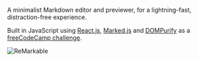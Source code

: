 A minimalist Markdown editor and previewer, for a lightning-fast, distraction-free experience.

Built in JavaScript using [React.js](https://reactjs.org/), [Marked.js](https://marked.js.org/) and [DOMPurify](https://github.com/cure53/DOMPurify) as a [freeCodeCamp challenge](https://www.freecodecamp.org/learn/front-end-development-libraries/front-end-development-libraries-projects/build-a-markdown-previewer).

![ReMarkable](https://user-images.githubusercontent.com/73052877/170975460-04fb7a13-4ed8-454b-9bdb-c61d246655af.png)
